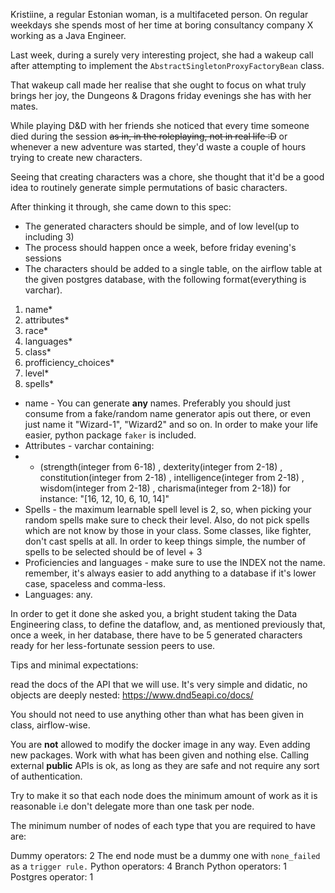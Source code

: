 Kristiine, a regular Estonian woman, is a multifaceted person. On regular weekdays she spends most of her time at boring consultancy company X working as a Java Engineer. 

Last week, during a surely very interesting project, she had a wakeup call after attempting to implement  the `AbstractSingletonProxyFactoryBean` class.

That wakeup call made her realise that she ought to focus on what truly brings her joy, the Dungeons & Dragons friday evenings she has with her mates.

While playing D&D with her friends she noticed that every time someone died during the session ~~as in, in the roleplaying, not in real life :D~~ or whenever a new adventure was started, they'd waste a couple of hours trying to create new characters.

Seeing that creating characters was a chore, she thought that it'd be a good idea to routinely generate simple permutations of basic characters.

After thinking it through, she came down to this spec:

- The generated characters should be simple, and of low level(up to including 3)
- The process should happen once a week, before friday evening's sessions
- The characters should be added to a single table, on the airflow table at the given postgres database, with the following format(everything is varchar).

1. name*
2. attributes*
3. race*
4. languages*
5. class*
6. profficiency_choices*
7. level*
8. spells*

* name - You can generate **any**
names. Preferably you should just consume from a fake/random name generator apis out there, or even just name it "Wizard-1", "Wizard2" and so on. In order to make your life easier, python package `faker` is included.
* Attributes - varchar containing:
* * (strength(integer from 6-18)
, dexterity(integer from 2-18)
, constitution(integer from 2-18)
, intelligence(integer from 2-18)
, wisdom(integer from 2-18)
, charisma(integer from 2-18)) for instance: "[16, 12, 10, 6, 10, 14]"
* Spells - the maximum learnable spell level is 2, so, when picking your random spells make sure to check their level. Also, do not pick spells which are not know by those in your class. Some classes, like fighter, don't cast spells at all. In order to keep things simple, the number of spells to be selected should be of level + 3
* Proficiencies and languages - make sure to use the INDEX not the name. remember, it's always easier to add anything to a database if it's lower case, spaceless and comma-less. 
* Languages: any.

In order to get it done she asked you, a bright student taking the Data Engineering class, to define the dataflow, and, as mentioned previously that, once a week, in her database, there have to be 5 generated characters ready for her less-fortunate session peers to use.

Tips and minimal expectations:

read the docs of the API that we will use. It's very simple and didatic, no objects are deeply nested: https://www.dnd5eapi.co/docs/

You should not need to use anything other than what has been given in class, airflow-wise.

You are **not** allowed to modify the docker image in any way. Even adding new packages. Work with what has been given and nothing else. Calling external **public** APIs is ok, as long as they are safe and not require any sort of authentication.

Try to make it so that each node does the minimum amount of work as it is reasonable i.e don't delegate more than one task per node.

The minimum number of nodes of each type that you are required to have are:

Dummy operators: 2 The end node must be a dummy one with `none_failed` as a `trigger rule.`
Python operators: 4
Branch Python operators: 1
Postgres operator: 1